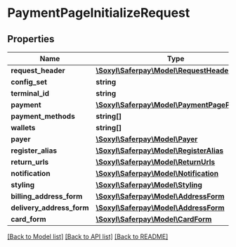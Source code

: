# PaymentPageInitializeRequest

## Properties
Name | Type | Description | Notes
------------ | ------------- | ------------- | -------------
**request_header** | [**\Soxyl\Saferpay\Model\RequestHeader**](RequestHeader.md) |  | 
**config_set** | **string** |  | [optional] 
**terminal_id** | **string** |  | 
**payment** | [**\Soxyl\Saferpay\Model\PaymentPagePayment**](PaymentPagePayment.md) |  | 
**payment_methods** | **string[]** |  | [optional] 
**wallets** | **string[]** |  | [optional] 
**payer** | [**\Soxyl\Saferpay\Model\Payer**](Payer.md) |  | [optional] 
**register_alias** | [**\Soxyl\Saferpay\Model\RegisterAlias**](RegisterAlias.md) |  | [optional] 
**return_urls** | [**\Soxyl\Saferpay\Model\ReturnUrls**](ReturnUrls.md) |  | 
**notification** | [**\Soxyl\Saferpay\Model\Notification**](Notification.md) |  | [optional] 
**styling** | [**\Soxyl\Saferpay\Model\Styling**](Styling.md) |  | [optional] 
**billing_address_form** | [**\Soxyl\Saferpay\Model\AddressForm**](AddressForm.md) |  | [optional] 
**delivery_address_form** | [**\Soxyl\Saferpay\Model\AddressForm**](AddressForm.md) |  | [optional] 
**card_form** | [**\Soxyl\Saferpay\Model\CardForm**](CardForm.md) |  | [optional] 

[[Back to Model list]](../README.md#documentation-for-models) [[Back to API list]](../README.md#documentation-for-api-endpoints) [[Back to README]](../README.md)


